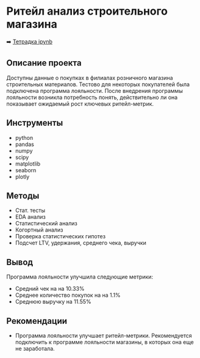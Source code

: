# Ритейл анализ строительного магазина

➡️ [Тетрадка ipynb](https://github.com/mechfil/Portfolio/blob/main/Project_1/%D0%A0%D0%B8%D1%82%D0%B5%D0%B9%D0%BB%20%D0%B0%D0%BD%D0%B0%D0%BB%D0%B8%D0%B7%20%D1%81%D1%82%D1%80%D0%BE%D0%B8%D1%82%D0%B5%D0%BB%D1%8C%D0%BD%D0%BE%D0%B3%D0%BE%20%D0%BC%D0%B0%D0%B3%D0%B0%D0%B7%D0%B8%D0%BD%D0%B0.ipynb)

## Описание проекта

Доступны данные о покупках в филиалах розничного магазина строительных материалов. Тестово для некоторых покупателей была подключена программа лояльности. После внедрения программы лояльности возникла потребность понять, действительно ли она показывает ожидаемый рост ключевых ритейл-метрик.


## Инструменты

- python
- pandas
- numpy
- scipy
- matplotlib
- seaborn
- plotly

## Методы
- Стат. тесты
- EDA анализ
- Статистический анализ
- Когортный анализ
- Проверка статистических гипотез
- Подсчет LTV, удержания, среднего чека, выручки


## Вывод
Программа лояльности улучшила следующие метрики:
- Средний чек на на 10.33%
- Среднее количество покупок на на 1.1%
- Среднюю выручку на 11.55%

## Рекомендации
- Программа лояльности улучшает ритейл-метрики. Рекомендуется подключить к программе лояльности магазины, в которых она еще не заработала.

